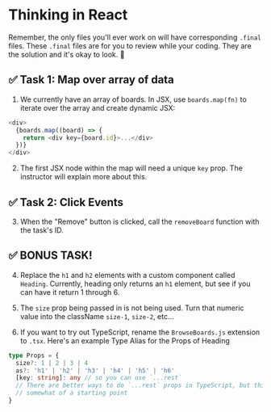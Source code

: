 # Thinking in React

Remember, the only files you'll ever work on will have corresponding `.final` files. These `.final` files are for you to review while your coding. They are the solution and it's okay to look. 🙂

## ✅ Task 1: Map over array of data

1. We currently have an array of boards. In JSX, use `boards.map(fn)` to iterate over the array and create dynamic JSX:

```js
<div>
  {boards.map((board) => {
    return <div key={board.id}>...</div>
  })}
</div>
```

2. The first JSX node within the map will need a unique `key` prop. The instructor will explain more about this.

## ✅ Task 2: Click Events

3. When the "Remove" button is clicked, call the `removeBoard` function with the task's ID.

## ✅ BONUS TASK!

4. Replace the `h1` and `h2` elements with a custom component called `Heading`. Currently, heading only returns an `h1` element, but see if you can have it return 1 through 6.

5. The `size` prop being passed in is not being used. Turn that numeric value into the className `size-1`, `size-2`, etc...

6. If you want to try out TypeScript, rename the `BrowseBoards.js` extension to `.tsx`. Here's an example Type Alias for the Props of Heading

```ts
type Props = {
  size?: 1 | 2 | 3 | 4
  as?: 'h1' | 'h2' | 'h3' | 'h4' | 'h5' | 'h6'
  [key: string]: any // so you can use `...rest`
  // There are better ways to do `...rest` props in TypeScript, but this is
  // somewhat of a starting point
}
```
